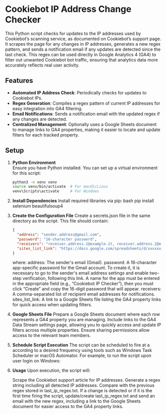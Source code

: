 # Cookiebot IP Address Change Checker

This Python script checks for updates to the IP addresses used by Cookiebot’s scanning service, as documented on Cookiebot’s support page. It scrapes the page for any changes in IP addresses, generates a new regex pattern, and sends a notification email if any updates are detected since the last check. This regex can be used directly in Google Analytics 4 (GA4) to filter out unwanted Cookiebot bot traffic, ensuring that analytics data more accurately reflects real user activity.

## Features

- **Automated IP Address Check**: Periodically checks for updates to Cookiebot IPs.
- **Regex Generation**: Compiles a regex pattern of current IP addresses for easy integration into GA4 filtering.
- **Email Notifications**: Sends a notification email with the updated regex if any changes are detected.
- **Centralized Management**: Optionally uses a Google Sheets document to manage links to GA4 properties, making it easier to locate and update filters for each tracked property.

## Setup

1. **Python Environment**  
   Ensure you have Python installed. You can set up a virtual environment for this script:

   ```bash
   python3 -m venv venv
   source venv/bin/activate  # For macOS/Linux
   venv\Scripts\activate     # For Windows

2. **Install Dependencies**
   Install required libraries via pip:
   bash
   pip install selenium beautifulsoup4

3. **Create the Configuration File**
   Create a secrets.json file in the same directory as the script. This file should contain:

   ```json
   {
     "address": "sender.address@gmail.com",
     "password": "16-character password",
     "receivers": "receiver.address.1@example.it, receiver.address.2@example.it",
     "sites_list_link": "https://docs.google.com/spreadsheets/d/xxxxxxxxx"
   }
   ```

   where:
     address: The sender's email (Gmail).
     password: A 16-character app-specific password for the Gmail account. To create it, it is necessary to go to the sender's email address settings and enable two-step verification, following this link. A name for
     the app must be entered in the appropriate field (e.g., “Cookiebot IP Checker”), then you must click “Create” and copy the 16-digit password that will appear.
     receivers: A comma-separated list of recipient email addresses for notifications.
     sites_list_link: A link to a Google Sheets file listing the GA4 property links for quick access when updating filters.
   
5. **Google Sheets File**
   Prepare a Google Sheets document where each row represents a GA4 property you are managing. Include links to the GA4 Data Stream settings page, allowing you to quickly access and update IP filters across multiple
   properties. Ensure sharing permissions allow access to the relevant team members.

7. **Schedule Script Execution**
   The script can be scheduled to fire at a according to a desired frequency using tools such as Windows Task Scheduler or macOS Automator. For example, to run the script upon user login on Windows:

8. **Usage**
   Upon execution, the script will:

   Scrape the Cookiebot support article for IP addresses.
   Generate a regex string including all detected IP addresses.
   Compare with the previous regex stored in last_ip_regex.txt.
   If a change is detected or if it is the first time firing the script, update/create last_ip_regex.txt and send an email with the new regex, including a link to the Google Sheets document for easier access to the GA4
   property links.

